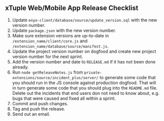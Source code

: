 ## xTuple Web/Mobile App Release Checklist

1. Update `enyo-client/database/source/update_version.sql` with the new version number.
2. Update `package.json` with the new version number.
3. Make sure extension versions are up-to-date in `/extension_name/client/core.js` and `/extension_name/database/source/manifest.js`.
4. Update the project version number on dogfood and create new project version number for the next sprint.
5. Add the version number and date to `RELEASE.md` if it has not been done already.
6. Run `node getReleaseNotes.js` from `private-extensions/source/incident_plus/server/` to generate some code that you should run in the JS console against production dogfood. That will in turn generate some code that you should plug into the `README.md` file. Delete out the incidents that end users don not need to know about, e.g. bugs that were caused and fixed all within a sprint.
7. Commit and push changes.
8. Tag and push the release.
9. Send out an email.
